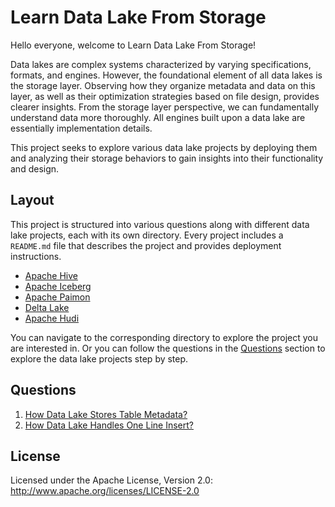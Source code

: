 # Learn Data Lake From Storage

Hello everyone, welcome to Learn Data Lake From Storage! 

Data lakes are complex systems characterized by varying specifications, formats, and engines. However, the foundational element of all data lakes is the storage layer. Observing how they organize metadata and data on this layer, as well as their optimization strategies based on file design, provides clearer insights. From the storage layer perspective, we can fundamentally understand data more thoroughly. All engines built upon a data lake are essentially implementation details. 

This project seeks to explore various data lake projects by deploying them and analyzing their storage behaviors to gain insights into their functionality and design.

## Layout

This project is structured into various questions along with different data lake projects, each with its own directory. Every project includes a `README.md` file that describes the project and provides deployment instructions.

- [Apache Hive](lakes/apache-hive)
- [Apache Iceberg](lakes/apache-iceberg)
- [Apache Paimon](lakes/apache-paimon)
- [Delta Lake](lakes/delta-lake)
- [Apache Hudi](lakes/apache-hudi)

You can navigate to the corresponding directory to explore the project you are interested in. Or you can follow the questions in the [Questions](#questions) section to explore the data lake projects step by step.

## Questions

1. [How Data Lake Stores Table Metadata?](./01-how-data-lake-stores-table-metadata.md)
2. [How Data Lake Handles One Line Insert?](./02-how-data-lake-handles-one-line-insert.md)

## License

Licensed under the Apache License, Version 2.0: http://www.apache.org/licenses/LICENSE-2.0
